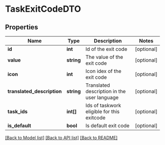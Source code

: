 # TaskExitCodeDTO

## Properties
Name | Type | Description | Notes
------------ | ------------- | ------------- | -------------
**id** | **int** | Id of the exit code | [optional] 
**value** | **string** | The value of the exit code | [optional] 
**icon** | **int** | Icon idex of the exit code | [optional] 
**translated_description** | **string** | Translated description in the user language | [optional] 
**task_ids** | **int[]** | Ids of taskwork eligible for this exitcode | [optional] 
**is_default** | **bool** | Is default exit code | [optional] 

[[Back to Model list]](../README.md#documentation-for-models) [[Back to API list]](../README.md#documentation-for-api-endpoints) [[Back to README]](../README.md)


